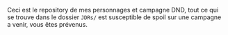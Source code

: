 Ceci est le repository de mes personnages et campagne DND, tout ce qui se trouve dans le dossier `JDRs/` est susceptible de spoil sur une campagne a venir, vous êtes prévenus.